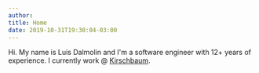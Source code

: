 ```yaml
---
author:
title: Home
date: 2019-10-31T19:30:04-03:00
---
```


Hi. My name is Luis Dalmolin and I'm a software engineer with 12+ years of experience. I currently work @ [Kirschbaum](https://kirschbaumdevelopment.com).
